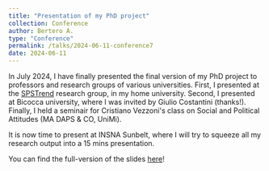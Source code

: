 ```yaml
---
title: "Presentation of my PhD project"
collection: Conference
author: Bertero A.
type: "Conference"
permalink: /talks/2024-06-11-conference7
date: 2024-06-11
---
```

In July 2024, I have finally presented the final version of my PhD project to professors and research groups of various universities. 
First, I presented at the [SPSTrend](https://www.spstrend.it/) research group, in my home university. Second, I presented at Bicocca university, where I was invited by Giulio Costantini (thanks!). 
Finally, I held a seminair for Cristiano Vezzoni's class on Social and Political Attitudes (MA DAPS & CO, UniMi). 

It is now time to present at INSNA Sunbelt, where I will try to squeeze all my research output into a 15 mins presentation. 

You can find the full-version of the slides [here](https://arturobertero.github.io/files/PROJ.pdf)!
